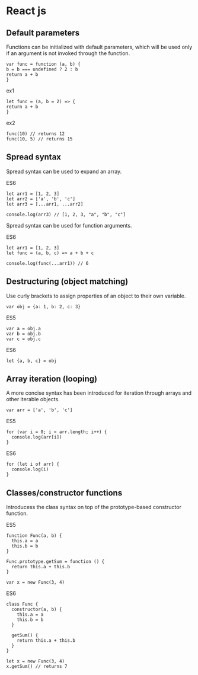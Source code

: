 # React js

## Default parameters
Functions can be initialized with default parameters, which will be used only if an argument is not invoked through the
function.

    var func = function (a, b) {
    b = b === undefined ? 2 : b
    return a + b
    }
ex1

    let func = (a, b = 2) => {
    return a + b
    }
ex2

    func(10) // returns 12
    func(10, 5) // returns 15

## Spread syntax
Spread syntax can be used to expand an array.

ES6

    let arr1 = [1, 2, 3]
    let arr2 = ['a', 'b', 'c']
    let arr3 = [...arr1, ...arr2]

    console.log(arr3) // [1, 2, 3, "a", "b", "c"]

Spread syntax can be used for function arguments.

ES6

    let arr1 = [1, 2, 3]
    let func = (a, b, c) => a + b + c

    console.log(func(...arr1)) // 6

## Destructuring (object matching)
Use curly brackets to assign properties of an object to their own variable.

    var obj = {a: 1, b: 2, c: 3}
ES5
    
    var a = obj.a
    var b = obj.b
    var c = obj.c
ES6

    let {a, b, c} = obj

## Array iteration (looping)
A more concise syntax has been introduced for iteration through arrays and other iterable objects.

    var arr = ['a', 'b', 'c']
ES5

    for (var i = 0; i < arr.length; i++) {
      console.log(arr[i])
    }
ES6
    
    for (let i of arr) {
      console.log(i)
    }


## Classes/constructor functions
Introducess the class syntax on top of the prototype-based constructor function.

ES5
    
    function Func(a, b) {
      this.a = a
      this.b = b
    }

    Func.prototype.getSum = function () {
      return this.a + this.b
    }

    var x = new Func(3, 4)
ES6
    
    class Func {
      constructor(a, b) {
        this.a = a
        this.b = b
      }
    
      getSum() {
        return this.a + this.b
      }
    }
    
    let x = new Func(3, 4)
    x.getSum() // returns 7
    

